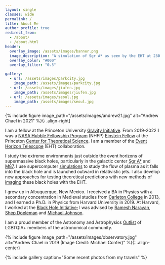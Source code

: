 ```yaml
---
layout: single
classes: wide
permalink: /
title: About Me
author_profile: true
redirect_from: 
  - /about/
  - /about.html
header:
  overlay_image: /assets/images/banner.png
  image_description: "A simulation of Sgr A* as seen by the EHT at 230 GHz" 
  overlay_color: "#000"
  overlay_filter: "0.5"

gallery:
  - url: /assets/images/parkcity.jpg
    image_path: /assets/images/parkcity.jpg
  - url: /assets/images/jiufen.jpg
    image_path: /assets/images/jiufen.jpg
  - url: /assets/images/seoul.jpg
    image_path: /assets/images/seoul.jpg
---
```


{% include figure image_path="/assets/images/andrew21.jpg" alt="Andrew Chael in 2021" %}{: .align-right}

I am a fellow at the Princeton University [Gravity Initiative](https://gravity.princeton.edu/). From 2019-2022 I was a [NASA Hubble Fellowship Program](http://www.stsci.edu/stsci-research/fellowships/nasa-hubble-fellowship-program) (NHFP) [Einstein Fellow](http://www.stsci.edu/stsci-research/fellowships/nasa-hubble-fellowship-program/meet-the-fellows) at the Princeton [Center for Theoretical Science](http://pcts.princeton.edu/). I am a member of the [Event Horizon Telescope](http://eventhorizontelescope.org/) (EHT) collaboration.

I study the extreme environments just outside the event horizons of supermassive black holes, particularly in the galactic center <a href="https://en.wikipedia.org/wiki/Sagittarius_A*">Sgr A*</a> and [M87](https://en.wikipedia.org/wiki/Messier_87). I use supercomputer [simulations](/_pages/simulating) to study the flow of plasma as it falls into the black hole and is launched outward in relativistic jets. I also develop new approaches for testing theoretical predictions with new methods of [imaging](/_pages/imaging) these black holes with the EHT.  

<!--
I was a graduate student in  theoretical and computational astrophysics with the [Event Horizon Telescope](http://eventhorizontelescope.org/) and a candidate for a Ph.D. in the Physics department at Harvard University. I work at the [Black Hole Initiative](https://bhi.fas.harvard.edu/).

My research uses new cutting-edge approaches for [simulating](/_pages/simulating) and [imaging](/_pages/imaging) the EHT's black hole targets <a href="https://en.wikipedia.org/wiki/Sagittarius_A*">Sgr A*</a> and [M87](https://en.wikipedia.org/wiki/Messier_87). My primary graduate adviser is [Ramesh Narayan](https://www.cfa.harvard.edu/~narayan/), and I am also advised by [Shep Doeleman](https://astronomy.fas.harvard.edu/people/shep-doeleman) and [Michael Johnson](http://www.scintillatingastronomy.com/).
-->

I grew up in Albuquerque, New Mexico. I received a BA in Physics with a secondary concentration in Medieval studies from [Carleton College](https://www.carleton.edu/) in 2013, and I earned a Ph.D. in Physics from Harvard University in 2019. At Harvard, I worked at the [Black Hole Initiative](https://bhi.fas.harvard.edu/); I was advised by [Ramesh Narayan](https://www.cfa.harvard.edu/~narayan/), [Shep Doeleman](https://astronomy.fas.harvard.edu/people/shep-doeleman) and [Michael Johnson](http://www.scintillatingastronomy.com/).

<!--
#I also serve as a [Resident Tutor](https://dunster.harvard.edu/resident-tutors/) at [Dunster House](https://dunster.harvard.edu) in Harvard College, where I mentor and advise undergraduates on national fellowship applications, LGBTQ life, physics and astronomy courses, and paths to graduate school.
-->

I am a proud member of the Astronomy and Astrophysics [Outlist](https://astro-outlist.github.io/) of LGBTQIA+ members of the astronomical community. 

{% include figure image_path="/assets/images/observatory.jpg" alt="Andrew Chael in 2019 (Image Credit: Michael Confer)" %}{: .align-center}

{% include gallery caption="Some recent photos from my travels" %}

